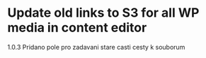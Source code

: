# Update old links to S3 for all WP media in content editor

1.0.3 Pridano pole pro zadavani stare casti cesty k souborum
